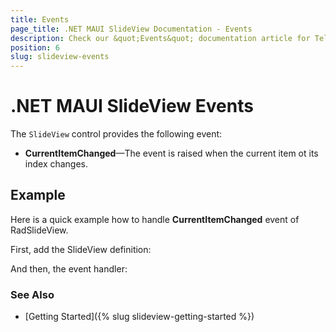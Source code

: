```yaml
---
title: Events 
page_title: .NET MAUI SlideView Documentation - Events
description: Check our &quot;Events&quot; documentation article for Telerik UI for .NET Maui SlideView control.
position: 6
slug: slideview-events
---
```


# .NET MAUI SlideView Events 

The `SlideView` control provides the following event:

* **CurrentItemChanged**&mdash;The event is raised when the current item ot its index changes.

## Example

Here is a quick example how to handle **CurrentItemChanged** event of RadSlideView.

First, add the SlideView definition:

<snippet id='slideview-events' />

And then, the event handler:

<snippet id='slideview-events-current-item-changed-event' />

### See Also

- [Getting Started]({% slug slideview-getting-started %})



